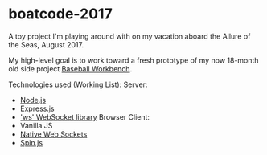 # boatcode-2017

A toy project I'm playing around with on my vacation aboard the Allure of the Seas, August 2017.

My high-level goal is to work toward a fresh prototype of my now 18-month old side project
[Baseball Workbench](https://www.github.com/bryantrobbins/baseball).

Technologies used (Working List):
Server:
* [Node.js](https://nodejs.org/en/)
* [Express.js](https://expressjs.com/en/starter/hello-world.html)
* ['ws' WebSocket library](https://github.com/websockets/ws#expressjs-example)
Browser Client:
* Vanilla JS
* [Native Web Sockets](https://developer.mozilla.org/en-US/docs/Web/API/WebSocket)
* [Spin.js](http://spin.js.org/)